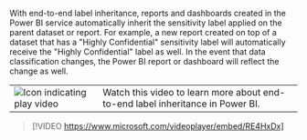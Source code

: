 With end-to-end label inheritance, reports and dashboards created in the Power BI service automatically inherit the sensitivity label applied on the parent dataset or report. For example, a new report created on top of a dataset that has a "Highly Confidential" sensitivity label will automatically receive the "Highly Confidential" label as well.  In the event that data classification changes, the Power BI report or dashboard will reflect the change as well.

|||
| :--- | :--- |
| ![Icon indicating play video](../media/video_icon.png)| Watch this video to learn more about end-to-end label inheritance in Power BI.|

>[!VIDEO https://www.microsoft.com/videoplayer/embed/RE4HxDx]

